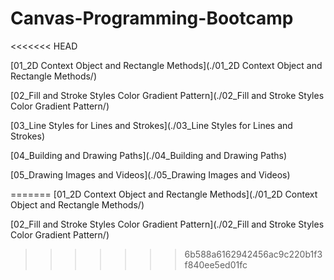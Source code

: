 # Canvas-Programming-Bootcamp
<<<<<<< HEAD

  [01_2D Context Object and Rectangle Methods](./01_2D Context Object and Rectangle Methods/)  

  [02_Fill and Stroke Styles Color Gradient Pattern](./02_Fill and Stroke Styles Color Gradient Pattern/)

  [03_Line Styles for Lines and Strokes](./03_Line Styles for Lines and Strokes)  

  [04_Building and Drawing Paths](./04_Building and Drawing Paths)  

  [05_Drawing Images and Videos](./05_Drawing Images and Videos)  

=======
[01_2D Context Object and Rectangle Methods](./01_2D Context Object and Rectangle Methods/)  

[02_Fill and Stroke Styles Color Gradient Pattern](./02_Fill and Stroke Styles Color Gradient Pattern/)
>>>>>>> 6b588a6162942456ac9c220b1f3f840ee5ed01fc
